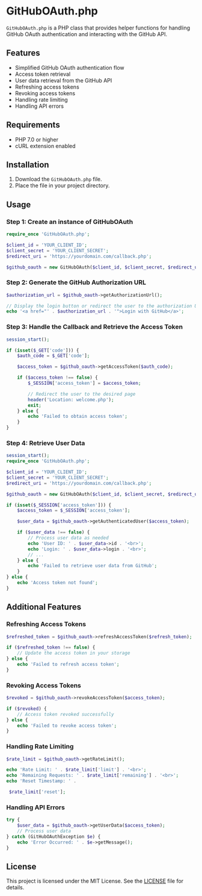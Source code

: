 # GitHubOAuth.php

`GitHubOAuth.php` is a PHP class that provides helper functions for handling GitHub OAuth authentication and interacting with the GitHub API.

## Features

- Simplified GitHub OAuth authentication flow
- Access token retrieval
- User data retrieval from the GitHub API
- Refreshing access tokens
- Revoking access tokens
- Handling rate limiting
- Handling API errors

## Requirements

- PHP 7.0 or higher
- cURL extension enabled

## Installation

1. Download the `GitHubOAuth.php` file.
2. Place the file in your project directory.

## Usage

### Step 1: Create an instance of GitHubOAuth

```php
require_once 'GitHubOAuth.php';

$client_id = 'YOUR_CLIENT_ID';
$client_secret = 'YOUR_CLIENT_SECRET';
$redirect_uri = 'https://yourdomain.com/callback.php';

$github_oauth = new GitHubOAuth($client_id, $client_secret, $redirect_uri);
```

### Step 2: Generate the GitHub Authorization URL

```php
$authorization_url = $github_oauth->getAuthorizationUrl();

// Display the login button or redirect the user to the authorization URL
echo '<a href="' . $authorization_url . '">Login with GitHub</a>';
```

### Step 3: Handle the Callback and Retrieve the Access Token

```php
session_start();

if (isset($_GET['code'])) {
    $auth_code = $_GET['code'];

    $access_token = $github_oauth->getAccessToken($auth_code);

    if ($access_token !== false) {
        $_SESSION['access_token'] = $access_token;

        // Redirect the user to the desired page
        header('Location: welcome.php');
        exit;
    } else {
        echo 'Failed to obtain access token';
    }
}
```

### Step 4: Retrieve User Data

```php
session_start();
require_once 'GitHubOAuth.php';

$client_id = 'YOUR_CLIENT_ID';
$client_secret = 'YOUR_CLIENT_SECRET';
$redirect_uri = 'https://yourdomain.com/callback.php';

$github_oauth = new GitHubOAuth($client_id, $client_secret, $redirect_uri);

if (isset($_SESSION['access_token'])) {
    $access_token = $_SESSION['access_token'];

    $user_data = $github_oauth->getAuthenticatedUser($access_token);

    if ($user_data !== false) {
        // Process user data as needed
        echo 'User ID: ' . $user_data->id . '<br>';
        echo 'Login: ' . $user_data->login . '<br>';
        // ...
    } else {
        echo 'Failed to retrieve user data from GitHub';
    }
} else {
    echo 'Access token not found';
}
```

## Additional Features

### Refreshing Access Tokens

```php
$refreshed_token = $github_oauth->refreshAccessToken($refresh_token);

if ($refreshed_token !== false) {
    // Update the access token in your storage
} else {
    echo 'Failed to refresh access token';
}
```

### Revoking Access Tokens

```php
$revoked = $github_oauth->revokeAccessToken($access_token);

if ($revoked) {
    // Access token revoked successfully
} else {
    echo 'Failed to revoke access token';
}
```

### Handling Rate Limiting

```php
$rate_limit = $github_oauth->getRateLimit();

echo 'Rate Limit: ' . $rate_limit['limit'] . '<br>';
echo 'Remaining Requests: ' . $rate_limit['remaining'] . '<br>';
echo 'Reset Timestamp: ' .

 $rate_limit['reset'];
```

### Handling API Errors

```php
try {
    $user_data = $github_oauth->getUserData($access_token);
    // Process user data
} catch (GitHubOAuthException $e) {
    echo 'Error Occurred: ' . $e->getMessage();
}
```

## License

This project is licensed under the MIT License. See the [LICENSE](LICENSE) file for details.